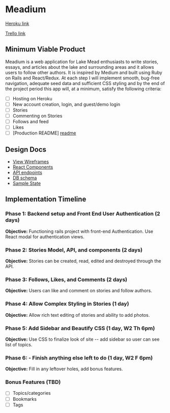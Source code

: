 # Meadium

[Heroku link][heroku]

[Trello link][trello]

[heroku]: https://meadium.herokuapp.com
[trello]: https://trello.com/b/E2GWirqe/minimum

## Minimum Viable Product

Meadium is a web application for Lake Mead enthusiasts to write stories, essays, and articles about the lake and surrounding areas and it allows users to follow other authors. It is inspired by Medium and built using Ruby on Rails and React/Redux. At each step I will implement smooth, bug-free navigation, adequate seed data and sufficient CSS styling and by the end of the project period this app will, at a minimum, satisfy the following criteria:

- [ ] Hosting on Heroku
- [ ] New account creation, login, and guest/demo login
- [ ] Stories
- [ ] Commenting on Stories
- [ ] Follows and feed
- [ ] Likes
- [ ] [Production README] [readme]

[readme]: ../README.md

## Design Docs
* [View Wireframes][wireframes]
* [React Components][react]
* [API endpoints][api]
* [DB schema][schema]
* [Sample State][state]

[wireframes]: wireframes
[react]: component-hierarchy.md
[api]: api-endpoints.md
[schema]: schema.md
[state]: sample-state.md

## Implementation Timeline

### Phase 1: Backend setup and Front End User Authentication (2 days)

**Objective:** Functioning rails project with front-end Authentication. Use React modal for authentication views.

### Phase 2: Stories Model, API, and components (2 days)

**Objective:** Stories can be created, read, edited and destroyed through
the API.

### Phase 3: Follows, Likes, and Comments (2 days)

**Objective:** Users can like and comment on stories and follow authors.

### Phase 4: Allow Complex Styling in Stories (1 day)

**Objective:** Allow rich text editing of stories and ability to add photos.

### Phase 5: Add Sidebar and Beautify CSS (1 day, W2 Th 6pm)

**Objective:** Use CSS to finalize look of site -- add sidebar so user can see list of topics.

### Phase 6: - Finish anything else left to do (1 day, W2 F 6pm)

**Objective:** Fill in any leftover holes, add bonus features.
### Bonus Features (TBD)
- [ ] Topics/categories
- [ ] Bookmarks
- [ ] Tags
